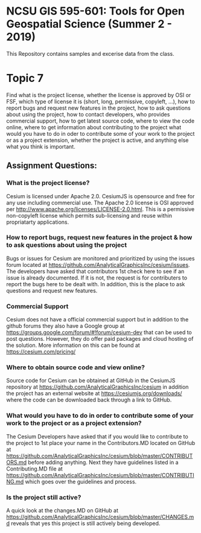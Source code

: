# NCSU GIS 595-601: Tools for Open Geospatial Science (Summer 2 - 2019) #

This Repository contains samples and excerise data from the class.

# Topic 7 #

Find what is the project license, whether the license is approved by OSI or FSF, which type of license it is (short, long, permissive, copyleft, ...), how to report bugs and request new features in the project, how to ask questions about using the project, how to contact developers, who provides commercial support, how to get latest source code, where to view the code online, where to get information about contributing to the project what would you have to do in oder to contribute some of your work to the project or as a project extension, whether the project is active, and anything else what you think is important.

## Assignment Questions: ##
### What is the project license? ###

Cesium is licensed under Apache 2.0. CesiumJS is opensource and free for any use including commercial use. The Apache 2.0 license is OSI approved per http://www.apache.org/licenses/LICENSE-2.0.html. This is a permissive non-copyleft license which permits sub-licensing and reuse within propriatarty applications.

### How to report bugs, request new features in the project & how to ask questions about using the project ###

Bugs or issues for Cesium are monitored and prioritized by using the issues forum located at https://github.com/AnalyticalGraphicsInc/cesium/issues. The developers have asked that contributors 1st check here to see if an issue is already documented. If it is not, the request is for contributers to report the bugs here to be dealt with. In addition, this is the place to ask questions and request new features.

### Commercial Support ###

Cesium does not have a official commercial support but in addition to the github forums they also have a Google group at https://groups.google.com/forum/#!forum/cesium-dev that can be used to post questions. However, they do offer paid packages and cloud hosting of the solution. More information on this can be found at https://cesium.com/pricing/

### Where to obtain source code and view online? ###

Source code for Cesium can be obtained at GitHub in the CesiumJS repository at https://github.com/AnalyticalGraphicsInc/cesium in addition the project has an external website at https://cesiumjs.org/downloads/ where the code can be downloaded back through a link to GitHub.

### What would you have to do in order to contribute some of your work to the project or as a project extension? ###

The Cesium Developers have asked that if you would like to contribute to the project to 1st place your name in the Contributors.MD located on GitHub at https://github.com/AnalyticalGraphicsInc/cesium/blob/master/CONTRIBUTORS.md before adding anything. Next they have guidelines listed in a Contributing.MD file at https://github.com/AnalyticalGraphicsInc/cesium/blob/master/CONTRIBUTING.md which goes over the guidelines and process.

### Is the project still active? ###

A quick look at the changes.MD on GitHub at https://github.com/AnalyticalGraphicsInc/cesium/blob/master/CHANGES.md reveals that yes this project is still actively being developed.
